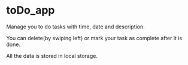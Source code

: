 # toDo_app

Manage you to do tasks with time,  date and description.

You can delete(by swiping left) or mark your task as complete after it is done.

All the data is stored in local storage.
